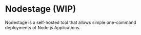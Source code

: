 # Nodestage (WIP)

Nodestage is a self-hosted tool that allows simple one-command deployments of Node.js Applications.
